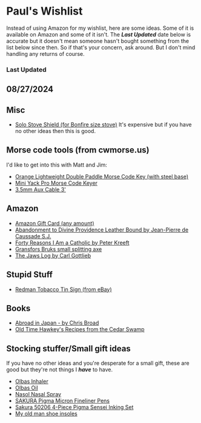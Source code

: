 # Paul's Wishlist

Instead of using Amazon for my wishlist, here are some ideas.  Some of it is available on Amazon and some of it isn't.  The ***Last Updated*** date below is accurate but it doesn't mean someone hasn't bought something from the list below since then.  So if that's your concern, ask around.  But I don't mind handling any returns of course.

### Last Updated

08/27/2024
---

## Misc
- [Solo Stove Shield (for Bonfire size stove)](https://www.solostove.com/en-us/p/shield?sku=SSBON-SHIELD&queryID=0cbbe66af0ae8607fd9778b7d10d19a7)
It's expensive but if you have no other ideas then this is good.
  
## Morse code tools (from cwmorse.us)
I'd like to get into this with Matt and Jim:
- [Orange Lightweight Double Paddle Morse Code Key (with steel base)](https://cwmorse.us/products/orange-lightweight-double-paddle-morse-code-key?variant=42399680430339)
- [Mini Yack Pro Morse Code Keyer](https://cwmorse.us/products/mini-yack-pro-morse-code-keyer)
- [3.5mm Aux Cable 3'](https://cwmorse.us/products/3-5mm-aux-cable)

## Amazon
- [Amazon Gift Card (any amount)](https://www.amazon.com/dp/B0BXD2TYS8/?coliid=I3923IRR3RZRL0&colid=399HQA33U6DWR&psc=1&ref_=list_c_wl_lv_ov_lig_dp_it)
- [Abandonment to Divine Providence Leather Bound by Jean-Pierre de Caussade S.J.](https://www.amazon.com/dp/0819808768/?coliid=I3GFBRHMU13BUE&colid=399HQA33U6DWR&psc=1&ref_=list_c_wl_lv_ov_lig_dp_it)
- [Forty Reasons I Am a Catholic by Peter Kreeft](https://www.amazon.com/dp/1622826140/?coliid=I3OWTN94VP7R7&colid=399HQA33U6DWR&psc=1&ref_=list_c_wl_lv_ov_lig_dp_it)
- [Gransfors Bruks small splitting axe](https://www.amazon.com/Gransfors-Bruks-Small-Splitting-Axe/dp/B000WIROVI)
- [The Jaws Log by Carl Gottlieb](https://www.amazon.com/dp/0062229281/?coliid=I1JNDSM3OVREI4&colid=399HQA33U6DWR&psc=1&ref_=list_c_wl_lv_ov_lig_dp_it)

## Stupid Stuff
- [Redman Tobacco Tin Sign (from eBay)](https://www.ebay.com/itm/364023693973)

## Books
- [Abroad in Japan - by Chris Broad](https://www.amazon.com/dp/1787637077/?coliid=IW1S6XL4QR392&colid=7KWEL2GMFDU1&psc=0&ref_=list_c_wl_lv_ov_lig_dp_it)
- [Old Time Hawkey's Recipes from the Cedar Swamp](https://www.amazon.com/dp/0744093902/?coliid=I23YUGWT91CB25&colid=7KWEL2GMFDU1&psc=1&ref_=list_c_wl_lv_ov_lig_dp_it)

## Stocking stuffer/Small gift ideas
 If you have no other ideas and you're desperate for a small gift, these are good but they're not things I ***have*** to have.
 
- [Olbas Inhaler](https://www.amazon.com/dp/B00014DMG4/?coliid=I2DJKAPUO9QMAS&colid=273JPDPIP3B2M&psc=1&ref_=list_c_wl_lv_ov_lig_dp_it)
- [Olbas Oil](https://www.amazon.com/dp/B07YQ1XM6J/?coliid=I1TYHZFUR8SBD4&colid=273JPDPIP3B2M&psc=0&ref_=list_c_wl_lv_ov_lig_dp_it)
- [Nasol Nasal Spray](https://www.amazon.com/dp/B07CTCLHJJ/?coliid=I2IJ9SBNQCTQ0L&colid=273JPDPIP3B2M&psc=1&ref_=list_c_wl_lv_ov_lig_dp_it)
- [SAKURA Pigma Micron Fineliner Pens](https://www.amazon.com/dp/B0008G8G8Y/?coliid=IGSKNCVPZJCQH&colid=273JPDPIP3B2M&ref_=list_c_wl_lv_ov_lig_dp_it)
- [Sakura 50206 4-Piece Pigma Sensei Inking Set](https://www.amazon.com/dp/B00I5CYZB0/?coliid=I2DSSINDWNL3WW&colid=273JPDPIP3B2M&ref_=list_c_wl_lv_ov_lig_dp_it)
- [My old man shoe insoles](https://www.amazon.com/dp/B01LCPQCYY/?coliid=I1O9LQ1CFL2RJG&colid=273JPDPIP3B2M&psc=1&ref_=list_c_wl_lv_ov_lig_dp_it)
  
